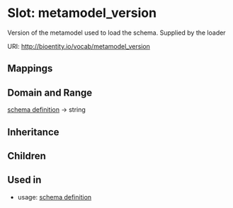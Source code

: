 # Slot: metamodel_version


Version of the metamodel used to load the schema. Supplied by the loader

URI: http://bioentity.io/vocab/metamodel_version
## Mappings

## Domain and Range

[schema definition](SchemaDefinition.md) -> string
## Inheritance

## Children

## Used in

 *  usage: [schema definition](SchemaDefinition.md)
